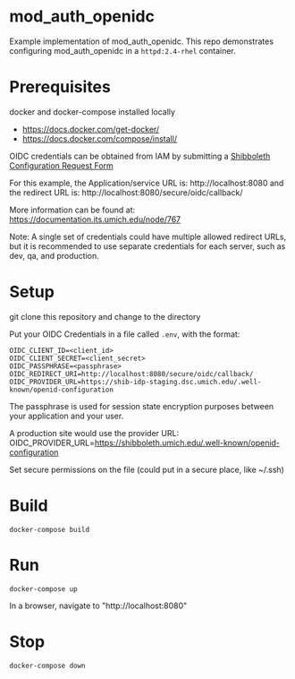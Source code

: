 # mod_auth_openidc

Example implementation of mod_auth_openidc. This repo demonstrates configuring mod_auth_openidc in a `httpd:2.4-rhel` container.


# Prerequisites
docker and docker-compose installed locally
- https://docs.docker.com/get-docker/
- https://docs.docker.com/compose/install/

OIDC credentials can be obtained from IAM by submitting a [Shibboleth Configuration Request Form](https://its.umich.edu/accounts-access/shibboleth/configuration-request-form)

For this example, the Application/service URL is:
http://localhost:8080
and the redirect URL is:
http://localhost:8080/secure/oidc/callback/

More information can be found at:
https://documentation.its.umich.edu/node/767

Note: A single set of credentials could have multiple allowed redirect URLs, but it is recommended to use separate credentials for each server, such as dev, qa, and production.

# Setup
git clone this repository and change to the directory

Put your OIDC Credentials in a file called `.env`, with the format:   

```shell
OIDC_CLIENT_ID=<client_id>
OIDC_CLIENT_SECRET=<client_secret>
OIDC_PASSPHRASE=<passphrase>
OIDC_REDIRECT_URI=http://localhost:8080/secure/oidc/callback/
OIDC_PROVIDER_URL=https://shib-idp-staging.dsc.umich.edu/.well-known/openid-configuration
```
The passphrase is used for session state encryption purposes between your application and your user.

A production site would use the provider URL:
OIDC_PROVIDER_URL=https://shibboleth.umich.edu/.well-known/openid-configuration

Set secure permissions on the file (could put in a secure place, like ~/.ssh)


# Build

```shell
docker-compose build
```


# Run
```shell
docker-compose up
```

In a browser, navigate to "http://localhost:8080"


# Stop
```shell
docker-compose down
```
